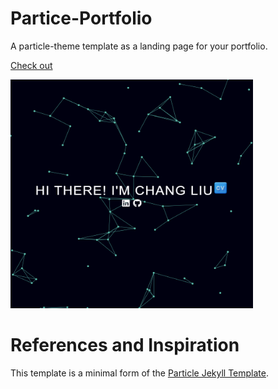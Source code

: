 # Partice-Portfolio

A particle-theme template as a landing page for your portfolio.

[Check out](https://chesterchangliu.github.io/)

<img src="demo.png" height=366pt width=388pt/>

# References and Inspiration

This template is a minimal form of the [Particle Jekyll Template](https://github.com/nrandecker/particle).
